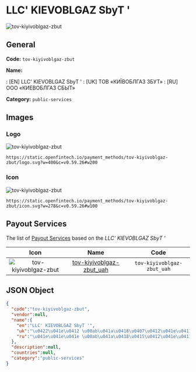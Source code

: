 
# LLC' KIEVOBLGAZ SbyT ' 
![tov-kiyivoblgaz-zbut](https://static.openfintech.io/payment_methods/tov-kiyivoblgaz-zbut/logo.svg?w=400&c=v0.59.26#w200)  

## General 
**Code:** `tov-kiyivoblgaz-zbut` 
 
**Name:** 
 
:	[EN] LLC' KIEVOBLGAZ SbyT ' 
:	[UK] ТОВ «КИЇВОБЛГАЗ ЗБУТ» 
:	[RU] ООО «КИЕВОБЛГАЗ СБЫТ» 
 
**Category:** `public-services` 
 

## Images 

### Logo 
![tov-kiyivoblgaz-zbut](https://static.openfintech.io/payment_methods/tov-kiyivoblgaz-zbut/logo.svg?w=400&c=v0.59.26#w200)  

```
https://static.openfintech.io/payment_methods/tov-kiyivoblgaz-zbut/logo.svg?w=400&c=v0.59.26#w200
```  

### Icon 
![tov-kiyivoblgaz-zbut](https://static.openfintech.io/payment_methods/tov-kiyivoblgaz-zbut/icon.svg?w=278&c=v0.59.26#w100)  

```
https://static.openfintech.io/payment_methods/tov-kiyivoblgaz-zbut/icon.svg?w=278&c=v0.59.26#w100
```  

## Payout Services 
 
The list of [Payout Services](/payout-services/) based on the _LLC' KIEVOBLGAZ SbyT '_ 

|Icon|Name|Code| 
|:---:|:---:|:---:| 
|![tov-kiyivoblgaz-zbut](https://static.openfintech.io/payout_methods/tov-kiyivoblgaz-zbut/icon.png?w=278&c=v0.59.26#w40) |[tov-kiyivoblgaz-zbut_uah](/payout-services/tov-kiyivoblgaz-zbut_uah/)|`tov-kiyivoblgaz-zbut_uah`| 
 

## JSON Object 

```json
{
  "code":"tov-kiyivoblgaz-zbut",
  "vendor":null,
  "name":{
    "en":"LLC' KIEVOBLGAZ SbyT '",
    "uk":"\u0422\u041e\u0412 \u00ab\u041a\u0418\u0407\u0412\u041e\u0411\u041b\u0413\u0410\u0417 \u0417\u0411\u0423\u0422\u00bb",
    "ru":"\u041e\u041e\u041e \u00ab\u041a\u0418\u0415\u0412\u041e\u0411\u041b\u0413\u0410\u0417 \u0421\u0411\u042b\u0422\u00bb"
  },
  "description":null,
  "countries":null,
  "category":"public-services"
}
```  
